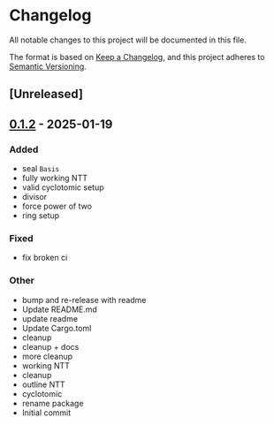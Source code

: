 # Changelog
All notable changes to this project will be documented in this file.

The format is based on [Keep a Changelog](https://keepachangelog.com/en/1.0.0/),
and this project adheres to [Semantic Versioning](https://semver.org/spec/v2.0.0.html).

## [Unreleased]

## [0.1.2](https://github.com/Autoparallel/ajtai/compare/v0.1.1...v0.1.2) - 2025-01-19

### Added
- seal `Basis`
- fully working NTT
- valid cyclotomic setup
- divisor
- force power of two
- ring setup

### Fixed
- fix broken ci

### Other
- bump and re-release with readme
- Update README.md
- update readme
- Update Cargo.toml
- cleanup
- cleanup + docs
- more cleanup
- working NTT
- cleanup
- outline NTT
- cyclotomic
- rename package
- Initial commit
